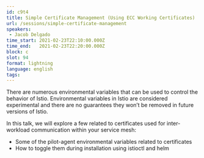 ```yaml
---
id: c9t4
title: Simple Certificate Management (Using ECC Working Certificates)
url: /sessions/simple-certificate-management
speakers:
 - Jacob Delgado
time_start: 2021-02-23T22:10:00.000Z
time_end:   2021-02-23T22:20:00.000Z
block: c
slot: 94
format: lightning
language: english
tags:
---
```


There are numerous environmental variables that can be used to control the behavior of Istio. Environmental variables in Istio are considered experimental and there are no guarantees they won’t be removed in future versions of Istio.

In this talk, we will explore a few related to certificates used for inter-workload communication within your service mesh:
* Some of the pilot-agent environmental variables related to certificates
* How to toggle them during installation using istioctl and helm
